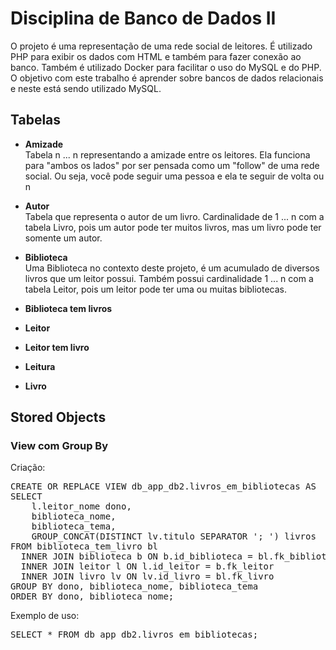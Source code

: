 # Disciplina de Banco de Dados II

O projeto é uma representação de uma rede social de leitores. É utilizado PHP para exibir os dados com HTML e também para fazer conexão ao banco. Também é utilizado Docker para facilitar o uso do MySQL e do PHP. O objetivo com este trabalho é aprender sobre bancos de dados relacionais e neste está sendo utilizado MySQL.

<h2> Tabelas </h2>

- <b> Amizade </b> <br>
Tabela n ... n representando a amizade entre os leitores. Ela funciona para "ambos os lados" por ser pensada como um "follow" de uma rede social. Ou seja, você pode seguir uma pessoa e ela te seguir de volta ou n

- <b> Autor </b> <br>
Tabela que representa o autor de um livro. Cardinalidade de 1 ... n com a tabela Livro, pois um autor pode ter muitos livros, mas um livro pode ter somente um autor.

- <b> Biblioteca </b> <br>
Uma Biblioteca no contexto deste projeto, é um acumulado de diversos livros que um leitor possui. Também possui cardinalidade 1 ... n com a tabela Leitor, pois um leitor pode ter uma ou muitas bibliotecas.

- <b> Biblioteca tem livros </b> <br>

- <b> Leitor </b> <br>

- <b> Leitor tem livro </b> <br>

- <b> Leitura </b> <br>

- <b> Livro </b> <br>


<h2> Stored Objects </h2>

<h3> View com Group By </h3>
<p> Criação: </p>
<pre>
CREATE OR REPLACE VIEW db_app_db2.livros_em_bibliotecas AS  
SELECT
	l.leitor_nome dono,
    biblioteca_nome,
	biblioteca_tema,
   	GROUP_CONCAT(DISTINCT lv.titulo SEPARATOR '; ') livros 
FROM biblioteca_tem_livro bl 
  INNER JOIN biblioteca b ON b.id_biblioteca = bl.fk_biblioteca 
  INNER JOIN leitor l ON l.id_leitor = b.fk_leitor 
  INNER JOIN livro lv ON lv.id_livro = bl.fk_livro
GROUP BY dono, biblioteca_nome, biblioteca_tema
ORDER BY dono, biblioteca_nome;
</pre>
<p> Exemplo de uso: </p>
<pre>
SELECT * FROM db_app_db2.livros_em_bibliotecas;
</pre>
